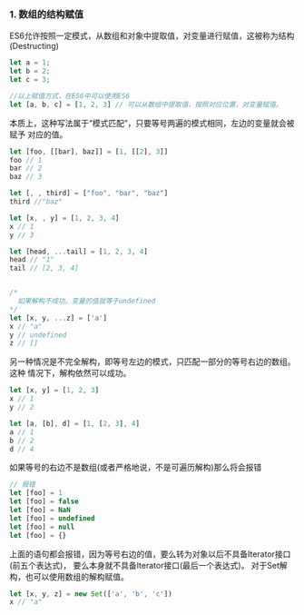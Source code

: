 ### 1. 数组的结构赋值
ES6允许按照一定模式，从数组和对象中提取值，对变量进行赋值，这被称为结构(Destructing)
```js
let a = 1;
let b = 2;
let c = 3;

//以上赋值方式，在ES6中可以使用ES6
let [a, b, c] = [1, 2, 3] // 可以从数组中提取值，按照对应位置，对变量赋值。
```
本质上，这种写法属于“模式匹配”，只要等号两遍的模式相同，左边的变量就会被赋予
对应的值。
```js
let [foo, [[bar], baz]] = [1, [[2], 3]]
foo // 1
bar // 2
baz // 3

let [, , third] = ["foo", "bar", "baz"]
third //"baz"

let [x, , y] = [1, 2, 3, 4]
x // 1
y // 3

let [head, ...tail] = [1, 2, 3, 4]
head // "1"
tail // [2, 3, 4]


/*
  如果解构不成功，变量的值就等于undefined
*/
let [x, y, ...z] = ['a']
x // "a"
y // undefined
z // []
```

另一种情况是不完全解构，即等号左边的模式，只匹配一部分的等号右边的数组。这种
情况下，解构依然可以成功。
```js
let [x, y] = [1, 2, 3]
x // 1
y // 2

let [a, [b], d] = [1, [2, 3], 4]
a // 1
b // 2
d // 4
```
如果等号的右边不是数组(或者严格地说，不是可遍历解构)那么将会报错
```js
// 报错
let [foo] = 1
let [foo] = false
let [foo] = NaN
let [foo] = undefined
let [foo] = null
let [foo] = {}
```
上面的语句都会报错，因为等号右边的值，要么转为对象以后不具备Iterator接口(前五个表达式)，
要么本身就不具备Iterator接口(最后一个表达式)。
对于Set解构，也可以使用数组的解构赋值。
```js
let [x, y, z] = new Set(['a', 'b', 'c'])
x // "a"
```

